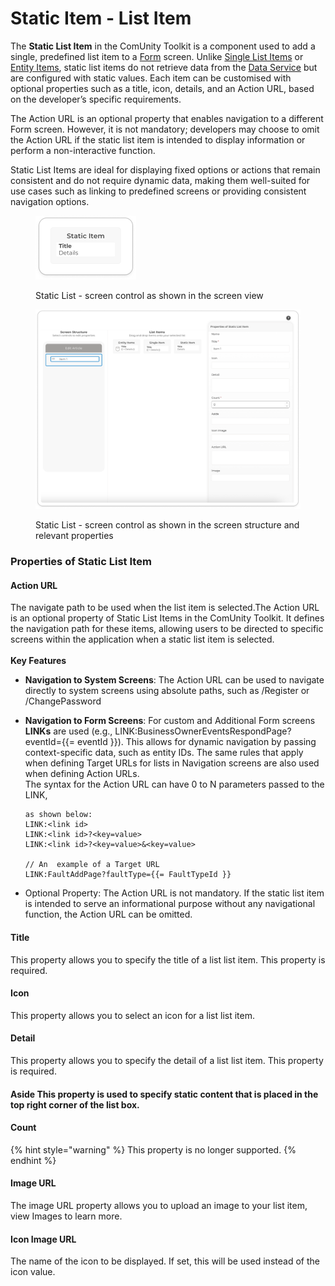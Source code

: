 # Static Item - List Item

The **Static List Item** in the ComUnity Toolkit is a component used to add a single, predefined list item to a [Form](../) screen. Unlike [Single List Items](single-item-list-item-properties-and-practical-uses.md) or[ Entity Items](rendering-data-from-entity-associations-in-form-pages.md), static list items do not retrieve data from the [Data Service](../../../../data/) but are configured with static values. Each item can be customised with optional properties such as a title, icon, details, and an Action URL, based on the developer’s specific requirements.

The Action URL is an optional property that enables navigation to a different Form screen. However, it is not mandatory; developers may choose to omit the Action URL if the static list item is intended to display information or perform a non-interactive function.

Static List Items are ideal for displaying fixed options or actions that remain consistent and do not require dynamic data, making them well-suited for use cases such as linking to predefined screens or providing consistent navigation options.

<div align="left"><figure><img src="../../../../../.gitbook/assets/image (38).png" alt="" width="161"><figcaption><p>Static List - screen control as shown in the screen view</p></figcaption></figure> <figure><img src="../../../../../.gitbook/assets/image (39).png" alt="" width="563"><figcaption><p>Static List - screen control as shown in the screen structure and relevant properties</p></figcaption></figure></div>

### Properties of Static List Item

#### **Action URL**

The navigate path to be used when the list item is selected.The Action URL is an optional property of Static List Items in the ComUnity Toolkit. It defines the navigation path for these items, allowing users to be directed to specific screens within the application when a static list item is selected.\
\
**Key Features**

* &#x20;**Navigation to System Screens**: The Action URL can be used to navigate directly to system screens using absolute paths, such as /Register or /ChangePassword
*   **Navigation to Form Screens**: For custom and Additional Form screens **LINKs** are used (e.g., LINK:BusinessOwnerEventsRespondPage?eventId=\{{= eventId \}}). This allows for dynamic navigation by passing context-specific data, such as entity IDs. The same rules that apply when defining Target URLs for lists in Navigation screens are also used when defining Action URLs.\
    The syntax for the Action URL can have 0 to N parameters passed to the LINK,

    ```
    as shown below: 
    LINK:<link id>
    LINK:<link id>?<key=value>
    LINK:<link id>?<key=value>&<key=value>

    // An  example of a Target URL
    LINK:FaultAddPage?faultType={{= FaultTypeId }}
    ```



* Optional Property: The Action URL is not mandatory. If the static list item is intended to serve an informational purpose without any navigational function, the Action URL can be omitted.

#### **Title**

This property allows you to specify the title of a list list item. This property is required.

#### **Icon**

This property allows you to select an icon for a list list item.

#### **Detail**

This property allows you to specify the detail of a list list item. This property is required.

#### Aside This property is used to specify static content that is placed in the top right corner of the list box.

#### **Count**

{% hint style="warning" %}
This property is no longer supported.
{% endhint %}

#### **Image URL**

The image URL property allows you to upload an image to your list item, view Images to learn more.

#### **Icon Image URL**

The name of the icon to be displayed. If set, this will be used instead of the icon value.
